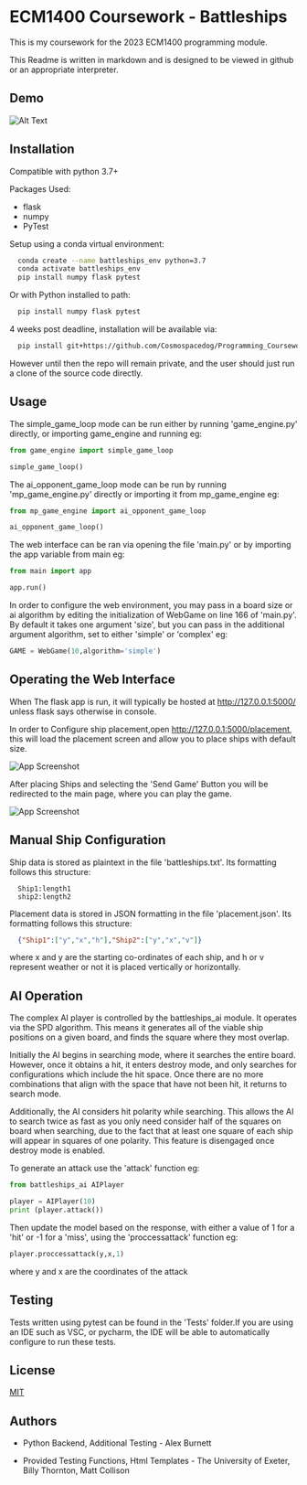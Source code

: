 
# ECM1400 Coursework - Battleships

This is my coursework for the 2023 ECM1400 programming module.  

This Readme is written in markdown and is designed to be viewed in github or an appropriate interpreter.

## Demo


![Alt Text](https://i.imgur.com/klWOMwY.gif)
## Installation

Compatible with python 3.7+  

Packages Used:
- flask
- numpy
- PyTest

Setup using a conda virtual environment:
```bash
  conda create --name battleships_env python=3.7
  conda activate battleships_env
  pip install numpy flask pytest
```
Or with Python installed to path:
```bash
  pip install numpy flask pytest
```

4 weeks post deadline, installation will be available via:
```bash
  pip install git+https://github.com/Cosmospacedog/Programming_Coursework_2023.git
```
However until then the repo will remain private, and the user should just run a clone of the source code directly.
## Usage
The simple_game_loop mode can be run either by running 'game_engine.py' directly, or importing game_engine and running eg:
```python
from game_engine import simple_game_loop 

simple_game_loop()
```
The ai_opponent_game_loop mode can be run by running 'mp_game_engine.py' directly or importing it from mp_game_engine eg:
```python
from mp_game_engine import ai_opponent_game_loop 

ai_opponent_game_loop()
```
The web interface can be ran via opening the file 'main.py' or by importing the app variable from main eg:
```python
from main import app 

app.run()
```
In order to configure the web environment, you may pass in a board size or ai algorithm by editing the initialization of WebGame on line 166 of 'main.py'. By default it takes one argument 'size', but you can pass in the additional argument algorithm, set to either 'simple' or 'complex' eg:
```python
GAME = WebGame(10,algorithm='simple')
```

## Operating the Web Interface
When The flask app is run, it will typically be hosted at http://127.0.0.1:5000/ unless flask says otherwise in console.  

In order to Configure ship placement,open http://127.0.0.1:5000/placement, this will load the placement screen and allow you to place ships with default size.

![App Screenshot](https://imgur.com/Kq63FMI.png)  

After placing Ships and selecting the 'Send Game' Button you will be redirected  to the main page, where you can play the game.

![App Screenshot](https://imgur.com/IncxVqK.png)
## Manual Ship Configuration
Ship data  is stored as plaintext in the file 'battleships.txt'. Its formatting follows this structure:
```
  Ship1:length1
  ship2:length2
```
Placement data is stored in JSON formatting in the file 'placement.json'. Its formatting follows this structure:
```json
  {"Ship1":["y","x","h"],"Ship2":["y","x","v"]}
```
where x and y are the starting co-ordinates of each ship, and h or v represent weather or not it is placed  vertically or horizontally.

## AI Operation

The complex AI player is controlled by the battleships_ai module. It operates via the SPD algorithm. This means it generates all of the viable ship positions on a given board, and finds the square where they most  overlap.  

Initially the AI begins in searching mode, where it searches the entire board. However, once it obtains a hit, it enters destroy mode, and only searches for configurations which include the hit space. Once there are no more combinations that align with the space that have not been hit, it returns to search mode.

Additionally, the AI considers hit polarity while searching. This allows the AI to search twice as fast as you only need consider half of the squares on board when searching, due to the fact that at least one square of each ship will appear in squares of one polarity. This feature is disengaged once destroy mode is enabled.

To generate an attack use the 'attack' function eg:
```python
from battleships_ai AIPlayer

player = AIPlayer(10)
print (player.attack())
```

Then update the model based on the response, with either a value of 1 for a 'hit' or -1 for a 'miss', using the 'proccessattack' function eg:
```python
player.proccessattack(y,x,1)
```
where y and x are the coordinates of the attack
## Testing
Tests written using pytest can be found in the 'Tests' folder.If you are using an IDE such as VSC, or pycharm, the IDE will be able to automatically configure to run these tests.

## License

[MIT](https://choosealicense.com/licenses/mit/)


## Authors

- Python Backend, Additional Testing - Alex Burnett 

- Provided Testing Functions, Html Templates - The University of Exeter, Billy Thornton, Matt Collison